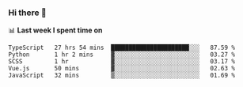 ### Hi there 👋

<!--
**DBvc/DBvc** is a ✨ _special_ ✨ repository because its `README.md` (this file) appears on your GitHub profile.

Here are some ideas to get you started:

- 🔭 I’m currently working on ...
- 🌱 I’m currently learning ...
- 👯 I’m looking to collaborate on ...
- 🤔 I’m looking for help with ...
- 💬 Ask me about ...
- 📫 How to reach me: ...
- 😄 Pronouns: ...
- ⚡ Fun fact: ...
-->

📊 **Last week I spent time on**
<!--START_SECTION:waka-->
```text
TypeScript   27 hrs 54 mins  ██████████████████████░░░   87.59 % 
Python       1 hr 2 mins     ▓░░░░░░░░░░░░░░░░░░░░░░░░   03.27 % 
SCSS         1 hr            ▓░░░░░░░░░░░░░░░░░░░░░░░░   03.17 % 
Vue.js       50 mins         ▓░░░░░░░░░░░░░░░░░░░░░░░░   02.63 % 
JavaScript   32 mins         ▒░░░░░░░░░░░░░░░░░░░░░░░░   01.69 % 
```
<!--END_SECTION:waka-->
